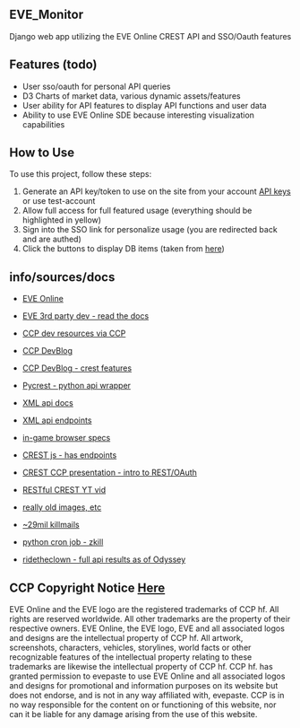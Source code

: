 ## EVE_Monitor

Django web app utilizing the EVE Online CREST API and SSO/Oauth features

## Features (todo)

- User sso/oauth for personal API queries
- D3 Charts of market data, various dynamic assets/features
- User ability for API features to display API functions and user data
- Ability to use EVE Online SDE because interesting visualization capabilities


## How to Use

To use this project, follow these steps:

1. Generate an API key/token to use on the site from your account [API keys](https://community.eveonline.com/support/api-key/) or use test-account
2. Allow full access for full featured usage (everything should be highlighted in yellow)
2. Sign into the SSO link for personalize usage (you are redirected back and are authed)
3. Click the buttons to display DB items (taken from [here](https://developers.eveonline.com/resource/resources)) 


## info/sources/docs

- [EVE Online](https://eveonline.com/)
- [EVE 3rd party dev - read the docs](https://eveonline-third-party-documentation.readthedocs.org)
- [CCP dev resources via CCP](https://developers.eveonline.com/resource/resources)
- [CCP DevBlog](https://developers.eveonline.com/blog)
- [CCP DevBlog - crest features](https://developers.eveonline.com/blog/article/the-eve-online-api-challenge)
- [Pycrest - python api wrapper](https://pycrest.readthedocs.org)
- [XML api docs](http://wiki.eveuniversity.org/EVE_API_Guide)
- [XML api endpoints](http://ned.karbowiak.dk/API)


- [in-game browser specs](http://wiki.eveuniversity.org/In_Game_Browser_Development)
- [CREST js - has endpoints](http://jimpurbrick.com/crestmatic/)
- [CREST CCP presentation - intro to REST/OAuth](http://bambuser.com/v/2494220)
- [RESTful CREST YT vid](https://www.youtube.com/watch?v=QMQOjUjrZIo)
- [really old images, etc](https://community.eveonline.com/news/dev-blogs/eve-data-export-rmr-edition/)
- [~29mil killmails](https://www.reddit.com/r/evetech/comments/3ohd1v/28285480_killmails_crest/)
- [python cron job - zkill](https://www.reddit.com/r/evetech/comments/4c2xgy/lf_kills_feed/d1fx8z7)
- [ridetheclown - full api results as of Odyssey](http://ridetheclown.com/eveapi/audit.php)

## CCP Copyright Notice [Here](https://developers.eveonline.com/resource/license-agreement)

EVE Online and the EVE logo are the registered trademarks of CCP hf. All rights are reserved worldwide. All other trademarks are the property of their respective owners. EVE Online, the EVE logo, EVE and all associated logos and designs are the intellectual property of CCP hf. All artwork, screenshots, characters, vehicles, storylines, world facts or other recognizable features of the intellectual property relating to these trademarks are likewise the intellectual property of CCP hf. CCP hf. has granted permission to evepaste to use EVE Online and all associated logos and designs for promotional and information purposes on its website but does not endorse, and is not in any way affiliated with, evepaste. CCP is in no way responsible for the content on or functioning of this website, nor can it be liable for any damage arising from the use of this website.
